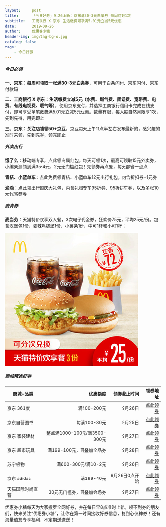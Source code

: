 ```yaml
---
layout:     post
title:      「今日好券」9.26上新：京东满30-3元白条券 每周可领1次
subtitle:   工商银行 X 京东 生活缴费可享满5.01元立减5元优惠
date:       2019-09-26
author:     优惠券小糖
header-img: img/tag-bg-o.jpg
catalog: false
tags:
    - 今日好券
---
```


##### 今日必领

**一、京东：每周可领取一张满30-3元白条券**，可用于白条闪付、京东闪付、京东付款码

**二、工商银行 X 京东：生活缴费立减5元（水费、燃气费、固话费、宽带费、电费、有线电视费、暖气等）**，使用京东支付，并选择工商银行信用卡完成在线支付，即可享受单笔缴费满5.01元立减5元优惠。数量有限，每人每自然月限享1次，先到先得，用完即止

**三、京东：关注店铺领50+京豆**，京豆每天上午11点半左右发布最新的，感兴趣的准时来领，先到先得，领完即止

##### 外卖出行

**饿了么**：移动端专享，点此领专属红包，每天可领1次，最高可领取15元外卖券，小编亲测领到满35-4元、2元无门槛红包！先领券再点餐，每天都省一点点

**青桔、小蓝单车**：点此免费领青桔、小蓝单车12元出行礼包，内含折扣券+1元券

**滴滴**：点此领出行国庆大礼包，内含礼橙专车95折券、95折拼车券，以及多张10元代驾券等

##### 麦肯券

**麦当劳**：天猫特价欢享双人餐，3次电子代金券，狂欢价75元，平均25元/份。包含汉堡包1份、麦辣鸡腿堡1份、小薯条1份、中可1杯和小可1杯；

![天猫特价欢享双人餐3次电子代金券](/img/post-2019-09-25-mdl.jpg)

##### 商城精选好券

商城+品类|优惠额度|领券截止时间|领券地址
--|--:|--:|--:
京东 361度|满400-200元|9月26日|[点此领券](https://adidashardware.jd.com/)
京东自营图书|每满100-30元|9月25日|[点此领券](https://adidashardware.jd.com/)
京东 家装建材|整点满1000-100元/满3500-300元|9月27日|[点此领券](https://adidashardware.jd.com/)
京东 超市玩具|满199-100元，可叠加全品券|9月28日|[点此领券](https://adidashardware.jd.com/)
苏宁极物|满600-300元/满10-2元| 9月26日|[点此领券](https://adidashardware.jd.com/)
京东 adidas|满199-40元|9月26日0点开始|[点此领券](https://adidashardware.jd.com/)
天猫国际时尚直营|30元无门槛券，可叠加会场券|9月27日|[点此领券](https://adidashardware.jd.com/)

优惠券小糖每天为大家搜罗全网好券，并在每日早8点准时上新。领不到券的朋友们，快来关注“优惠券小糖”，让你在第一时间接收好券信息，抢到心仪神券！还有海量值友专享福利，不定期送送送！ 
